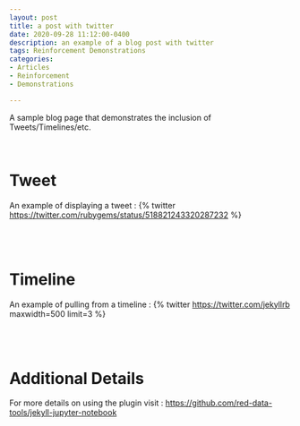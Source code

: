 ```yaml
---
layout: post
title: a post with twitter
date: 2020-09-28 11:12:00-0400
description: an example of a blog post with twitter
tags: Reinforcement Demonstrations
categories:
- Articles
- Reinforcement
- Demonstrations

---
```

A sample blog page that demonstrates the inclusion of Tweets/Timelines/etc.

<br />

# Tweet
An example of displaying a tweet :
{% twitter https://twitter.com/rubygems/status/518821243320287232 %}
<br />
<br />
<br />
<br />
# Timeline
An example of pulling from a timeline :
{% twitter https://twitter.com/jekyllrb maxwidth=500 limit=3 %}
<br />
<br />
<br />
<br />
# Additional Details
For more details on using the plugin visit : https://github.com/red-data-tools/jekyll-jupyter-notebook
